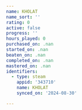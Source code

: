 ```yaml
---
name: KHOLAT
name_sort: ''
rating: 0
active: false
progress: ''
hours_played: 0
purchased_on: .nan
started_on: .nan
beaten_on: .nan
completed_on: .nan
mastered_on: .nan
identifiers:
  - type: steam
    appid: '343710'
    name: KHOLAT
    synced_on: '2024-08-30'

---
```


